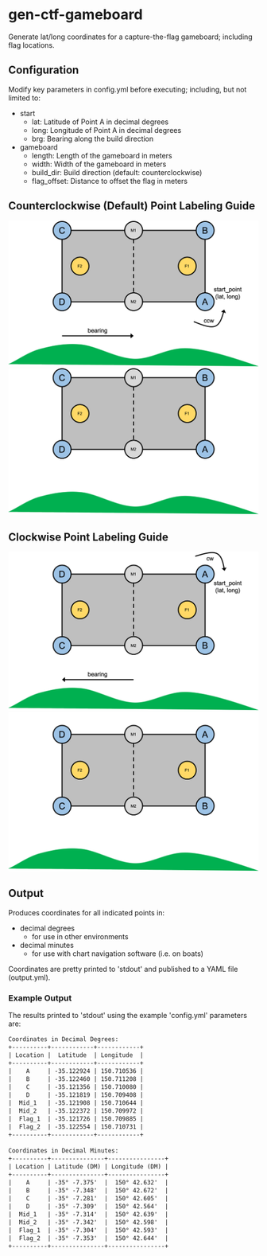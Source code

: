 # gen-ctf-gameboard
Generate lat/long coordinates for a capture-the-flag gameboard; including flag locations.

## Configuration
Modify key parameters in config.yml before executing; including, but not limited to:

* start
    * lat: Latitude of Point A in decimal degrees
    * long: Longitude of Point A in decimal degrees
    * brg: Bearing along the build direction
* gameboard
    * length: Length of the gameboard in meters
    * width: Width of the gameboard in meters
    * build_dir: Build direction (default: counterclockwise)
    * flag_offset: Distance to offset the flag in meters

## Counterclockwise (Default) Point Labeling Guide
![Generate CTF Gameboard (CCW)](images/gen-ctf-gameboard.png#gh-light-mode-only)
![Generate CTF Gameboard (CCW)](images/gen-ctf-gameboard-dark.png#gh-dark-mode-only)

## Clockwise Point Labeling Guide
![Generate CTF Gameboard (CW)](images/gen-ctf-gameboard-cw.png#gh-light-mode-only)
![Generate CTF Gameboard (CW)](images/gen-ctf-gameboard-cw-dark.png#gh-dark-mode-only)

## Output
Produces coordinates for all indicated points in:

* decimal degrees
    * for use in other environments
* decimal minutes
    * for use with chart navigation software (i.e. on boats)

Coordinates are pretty printed to 'stdout' and published to a YAML file (output.yml).

### Example Output
The results printed to 'stdout' using the example 'config.yml' parameters are:

	Coordinates in Decimal Degrees:
	+----------+------------+------------+
	| Location |  Latitude  | Longitude  |
	+----------+------------+------------+
	|    A     | -35.122924 | 150.710536 |
	|    B     | -35.122460 | 150.711208 |
	|    C     | -35.121356 | 150.710080 |
	|    D     | -35.121819 | 150.709408 |
	|  Mid_1   | -35.121908 | 150.710644 |
	|  Mid_2   | -35.122372 | 150.709972 |
	|  Flag_1  | -35.121726 | 150.709885 |
	|  Flag_2  | -35.122554 | 150.710731 |
	+----------+------------+------------+

	Coordinates in Decimal Minutes:
	+----------+---------------+----------------+
	| Location | Latitude (DM) | Longitude (DM) |
	+----------+---------------+----------------+
	|    A     | -35° -7.375'  |  150° 42.632'  |
	|    B     | -35° -7.348'  |  150° 42.672'  |
	|    C     | -35° -7.281'  |  150° 42.605'  |
	|    D     | -35° -7.309'  |  150° 42.564'  |
	|  Mid_1   | -35° -7.314'  |  150° 42.639'  |
	|  Mid_2   | -35° -7.342'  |  150° 42.598'  |
	|  Flag_1  | -35° -7.304'  |  150° 42.593'  |
	|  Flag_2  | -35° -7.353'  |  150° 42.644'  |
	+----------+---------------+----------------+
